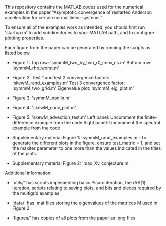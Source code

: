 This repository contains the MATLAB codes used for the numerical examples in the paper "Asymptotic convergence of restarted Anderson acceleration for certain normal linear systems."

To ensure all of the examples work as intended, you should first run 'startup.m' to add subdirectories to your MATLAB path, and to configure plotting properties.

Each figure from the paper can be generated by running the scripts as listed below.

* Figure 1:
    Top row: 'symmM_two_by_two_r0_conv_cs.m' 
    Bottom row: 'symmM_rho_worst.m'

* Figure 2:
    Test 1 and test 2 convergence factors: 'skewM_rand_examples.m' 
    Test 3 convergence factor: 'symmM_two_grid.m'
    Eigenvalue plot: 'symmM_eig_plot.m'

* Figure 3:
    'symmM_nonlin.m'

* Figure 4:
    'skewM_conv_plot.m'

* Figure 5:
    'skewM_advection_test.m'
    Left panel: Uncomment the finite-difference example from the code
    Right panel: Uncomment the spectral example from the code


* Supplementary material Figure 1:
    'symmM_rand_examples.m': To generate the different plots in the figure, ensure test\_matrix = 1, and set the maxiter parameter to one more than the values indicated in the titles of the plots.

* Supplementary material Figure 2:
    'max_Xv_conjecture.m' 


Additional information.
* 'utils/' has scripts implementing basic Picard iteration, the rAA(1) iteration, scripts relating to saving plots, and bits and pieces required by the multigrid examples

* 'data/' has .mat files storing the eigenvalues of the matrices M used in Figure 2

* 'figures/' has copies of all plots from the paper as .png files
